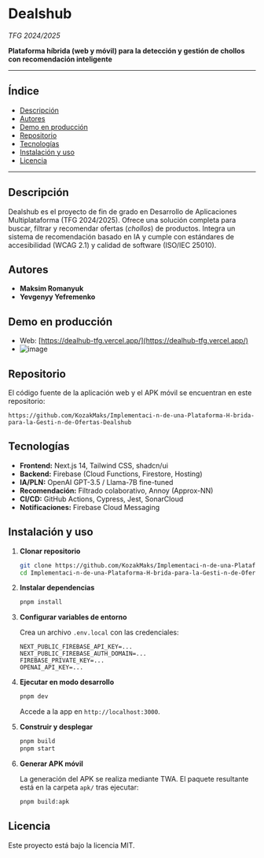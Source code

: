 # Dealshub

*TFG 2024/2025*

**Plataforma híbrida (web y móvil) para la detección y gestión de chollos con recomendación inteligente**

---

## Índice

- [Descripción](#descripción)
- [Autores](#autores)
- [Demo en producción](#demo-en-producción)
- [Repositorio](#repositorio)
- [Tecnologías](#tecnologías)
- [Instalación y uso](#instalación-y-uso)
- [Licencia](#licencia)

---

## Descripción

Dealshub es el proyecto de fin de grado en Desarrollo de Aplicaciones Multiplataforma (TFG 2024/2025). Ofrece una solución completa para buscar, filtrar y recomendar ofertas (*chollos*) de productos. Integra un sistema de recomendación basado en IA y cumple con estándares de accesibilidad (WCAG 2.1) y calidad de software (ISO/IEC 25010).

## Autores

- **Maksim Romanyuk**
- **Yevgenyy Yefremenko**

## Demo en producción

- Web: [https://dealhub-tfg.vercel.app/](https://dealhub-tfg.vercel.app/)
- ![image](https://github.com/user-attachments/assets/600e6516-5599-4fa2-8a9d-386f567740e6)


## Repositorio

El código fuente de la aplicación web y el APK móvil se encuentran en este repositorio:

```
https://github.com/KozakMaks/Implementaci-n-de-una-Plataforma-H-brida-para-la-Gesti-n-de-Ofertas-Dealshub
```

## Tecnologías

- **Frontend:** Next.js 14, Tailwind CSS, shadcn/ui
- **Backend:** Firebase (Cloud Functions, Firestore, Hosting)
- **IA/PLN:** OpenAI GPT-3.5 / Llama-7B fine-tuned
- **Recomendación:** Filtrado colaborativo, Annoy (Approx-NN)
- **CI/CD:** GitHub Actions, Cypress, Jest, SonarCloud
- **Notificaciones:** Firebase Cloud Messaging

## Instalación y uso

1. **Clonar repositorio**

   ```bash
   git clone https://github.com/KozakMaks/Implementaci-n-de-una-Plataforma-H-brida-para-la-Gesti-n-de-Ofertas-Dealshub.git
   cd Implementaci-n-de-una-Plataforma-H-brida-para-la-Gesti-n-de-Ofertas-Dealshub
   ```

2. **Instalar dependencias**

   ```bash
   pnpm install
   ```

3. **Configurar variables de entorno**

   Crea un archivo `.env.local` con las credenciales:

   ```text
   NEXT_PUBLIC_FIREBASE_API_KEY=...
   NEXT_PUBLIC_FIREBASE_AUTH_DOMAIN=...
   FIREBASE_PRIVATE_KEY=...
   OPENAI_API_KEY=...
   ```

4. **Ejecutar en modo desarrollo**

   ```bash
   pnpm dev
   ```

   Accede a la app en `http://localhost:3000`.

5. **Construir y desplegar**

   ```bash
   pnpm build
   pnpm start
   ```

6. **Generar APK móvil**

   La generación del APK se realiza mediante TWA. El paquete resultante está en la carpeta `apk/` tras ejecutar:

   ```bash
   pnpm build:apk
   ```

## Licencia

Este proyecto está bajo la licencia MIT.

